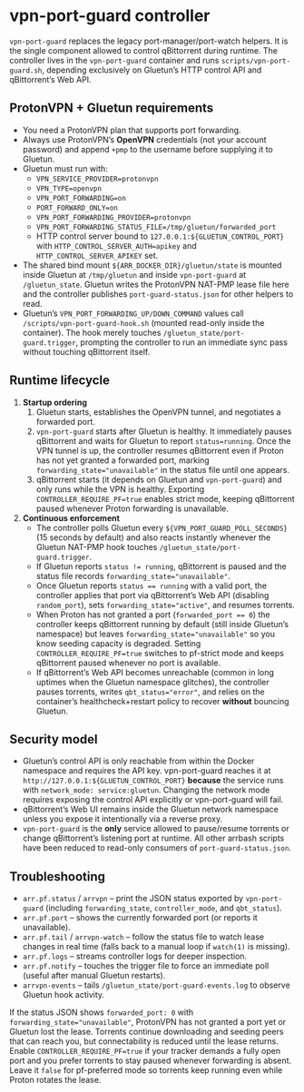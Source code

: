 # vpn-port-guard controller

`vpn-port-guard` replaces the legacy port-manager/port-watch helpers. It is the single
component allowed to control qBittorrent during runtime. The controller lives in the
`vpn-port-guard` container and runs `scripts/vpn-port-guard.sh`, depending exclusively
on Gluetun’s HTTP control API and qBittorrent’s Web API.

## ProtonVPN + Gluetun requirements

* You need a ProtonVPN plan that supports port forwarding.
* Always use ProtonVPN’s **OpenVPN** credentials (not your account password) and
  append `+pmp` to the username before supplying it to Gluetun.
* Gluetun must run with:
  * `VPN_SERVICE_PROVIDER=protonvpn`
  * `VPN_TYPE=openvpn`
  * `VPN_PORT_FORWARDING=on`
  * `PORT_FORWARD_ONLY=on`
  * `VPN_PORT_FORWARDING_PROVIDER=protonvpn`
  * `VPN_PORT_FORWARDING_STATUS_FILE=/tmp/gluetun/forwarded_port`
  * HTTP control server bound to `127.0.0.1:${GLUETUN_CONTROL_PORT}` with
    `HTTP_CONTROL_SERVER_AUTH=apikey` and `HTTP_CONTROL_SERVER_APIKEY` set.
* The shared bind mount `${ARR_DOCKER_DIR}/gluetun/state` is mounted inside Gluetun
  at `/tmp/gluetun` and inside `vpn-port-guard` at `/gluetun_state`. Gluetun writes the
  ProtonVPN NAT-PMP lease file here and the controller publishes
  `port-guard-status.json` for other helpers to read.
* Gluetun’s `VPN_PORT_FORWARDING_UP/DOWN_COMMAND` values call
  `/scripts/vpn-port-guard-hook.sh` (mounted read-only inside the container). The hook
  merely touches `/gluetun_state/port-guard.trigger`, prompting the controller to run an
  immediate sync pass without touching qBittorrent itself.

## Runtime lifecycle

1. **Startup ordering**
   1. Gluetun starts, establishes the OpenVPN tunnel, and negotiates a forwarded port.
    2. `vpn-port-guard` starts after Gluetun is healthy. It immediately pauses
      qBittorrent and waits for Gluetun to report `status=running`. Once the VPN
      tunnel is up, the controller resumes qBittorrent even if Proton has not yet
      granted a forwarded port, marking `forwarding_state="unavailable"` in the
      status file until one appears.
   3. qBittorrent starts (it depends on Gluetun and `vpn-port-guard`) and only runs
      while the VPN is healthy. Exporting `CONTROLLER_REQUIRE_PF=true`
      enables strict mode, keeping qBittorrent paused whenever Proton forwarding is
      unavailable.
2. **Continuous enforcement**
   * The controller polls Gluetun every `${VPN_PORT_GUARD_POLL_SECONDS}` (15 seconds by
     default) and also reacts instantly whenever the Gluetun NAT-PMP hook touches
     `/gluetun_state/port-guard.trigger`.
   * If Gluetun reports `status != running`, qBittorrent is paused and the status
     file records `forwarding_state="unavailable"`.
   * Once Gluetun reports `status == running` with a valid port, the controller
     applies that port via qBittorrent’s Web API (disabling `random_port`), sets
     `forwarding_state="active"`, and resumes torrents.
   * When Proton has not granted a port (`forwarded_port == 0`) the controller keeps
     qBittorrent running by default (still inside Gluetun’s namespace) but leaves
     `forwarding_state="unavailable"` so you know seeding capacity is degraded.
     Setting `CONTROLLER_REQUIRE_PF=true` switches to pf-strict mode and keeps
     qBittorrent paused whenever no port is available.
   * If qBittorrent’s Web API becomes unreachable (common in long uptimes when the
     Gluetun namespace glitches), the controller pauses torrents, writes
     `qbt_status="error"`, and relies on the container’s healthcheck+restart policy
     to recover **without** bouncing Gluetun.

## Security model

* Gluetun’s control API is only reachable from within the Docker namespace and requires
  the API key. vpn-port-guard reaches it at `http://127.0.0.1:${GLUETUN_CONTROL_PORT}`
  **because** the service runs with `network_mode: service:gluetun`. Changing the
  network mode requires exposing the control API explicitly or vpn-port-guard will fail.
* qBittorrent’s Web UI remains inside the Gluetun network namespace unless you expose it
  intentionally via a reverse proxy.
* `vpn-port-guard` is the **only** service allowed to pause/resume torrents or change
  qBittorrent’s listening port at runtime. All other arrbash scripts have been reduced to
  read-only consumers of `port-guard-status.json`.

## Troubleshooting

* `arr.pf.status` / `arrvpn` – print the JSON status exported by `vpn-port-guard`
  (including `forwarding_state`, `controller_mode`, and `qbt_status`).
* `arr.pf.port` – shows the currently forwarded port (or reports it unavailable).
* `arr.pf.tail` / `arrvpn-watch` – follow the status file to watch lease changes in
  real time (falls back to a manual loop if `watch(1)` is missing).
* `arr.pf.logs` – streams controller logs for deeper inspection.
* `arr.pf.notify` – touches the trigger file to force an immediate poll (useful after
  manual Gluetun restarts).
* `arrvpn-events` – tails `/gluetun_state/port-guard-events.log` to observe Gluetun
  hook activity.

If the status JSON shows `forwarded_port: 0` with `forwarding_state="unavailable"`, ProtonVPN has not
granted a port yet or Gluetun lost the lease. Torrents continue downloading and seeding
peers that can reach you, but connectability is reduced until the lease returns. Enable
`CONTROLLER_REQUIRE_PF=true` if your tracker demands a fully open port and
you prefer torrents to stay paused whenever forwarding is absent. Leave it `false`
for pf-preferred mode so torrents keep running even while Proton rotates the lease.

